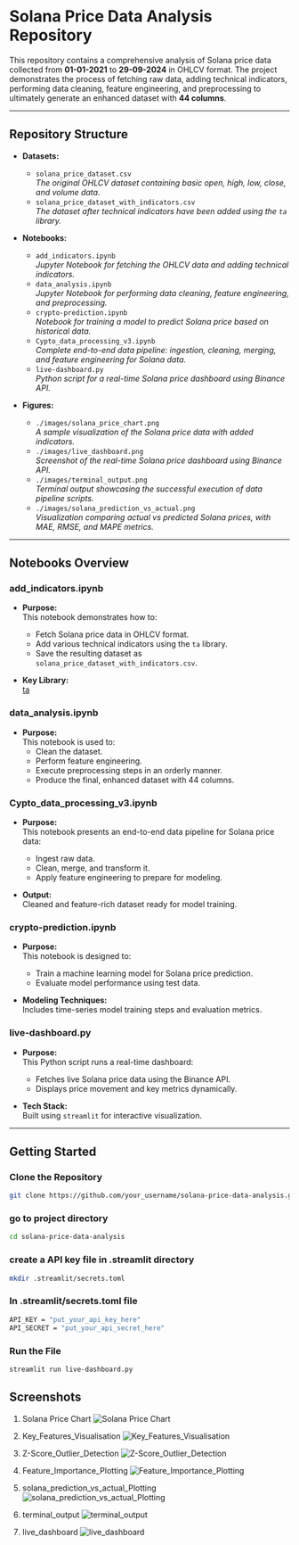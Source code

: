 
# Solana Price Data Analysis Repository

This repository contains a comprehensive analysis of Solana price data collected from **01-01-2021** to **29-09-2024** in OHLCV format. The project demonstrates the process of fetching raw data, adding technical indicators, performing data cleaning, feature engineering, and preprocessing to ultimately generate an enhanced dataset with **44 columns**.

---

## Repository Structure

- **Datasets:**
  - `solana_price_dataset.csv`  
    *The original OHLCV dataset containing basic open, high, low, close, and volume data.*
  - `solana_price_dataset_with_indicators.csv`  
    *The dataset after technical indicators have been added using the `ta` library.*

- **Notebooks:**
  - `add_indicators.ipynb`  
    *Jupyter Notebook for fetching the OHLCV data and adding technical indicators.*
  - `data_analysis.ipynb`  
    *Jupyter Notebook for performing data cleaning, feature engineering, and preprocessing.*
  - `crypto-prediction.ipynb`  
    *Notebook for training a model to predict Solana price based on historical data.*
  - `Cypto_data_processing_v3.ipynb`  
    *Complete end-to-end data pipeline: ingestion, cleaning, merging, and feature engineering for Solana data.*
  - `live-dashboard.py`  
    *Python script for a real-time Solana price dashboard using Binance API.*


- **Figures:**
  - `./images/solana_price_chart.png`  
    *A sample visualization of the Solana price data with added indicators.*
  - `./images/live_dashboard.png`  
    *Screenshot of the real-time Solana price dashboard using Binance API.*
  - `./images/terminal_output.png`  
    *Terminal output showcasing the successful execution of data pipeline scripts.*
  - `./images/solana_prediction_vs_actual.png`  
    *Visualization comparing actual vs predicted Solana prices, with MAE, RMSE, and MAPE metrics.*


---

## Notebooks Overview

### add_indicators.ipynb

- **Purpose:**  
  This notebook demonstrates how to:
  - Fetch Solana price data in OHLCV format.
  - Add various technical indicators using the `ta` library.
  - Save the resulting dataset as `solana_price_dataset_with_indicators.csv`.

- **Key Library:**  
  [ta](https://github.com/bukosabino/ta)

### data_analysis.ipynb

- **Purpose:**  
  This notebook is used to:
  - Clean the dataset.
  - Perform feature engineering.
  - Execute preprocessing steps in an orderly manner.
  - Produce the final, enhanced dataset with 44 columns.

### Cypto_data_processing_v3.ipynb

- **Purpose:**  
  This notebook presents an end-to-end data pipeline for Solana price data:
  - Ingest raw data.
  - Clean, merge, and transform it.
  - Apply feature engineering to prepare for modeling.

- **Output:**  
  Cleaned and feature-rich dataset ready for model training.

### crypto-prediction.ipynb

- **Purpose:**  
  This notebook is designed to:
  - Train a machine learning model for Solana price prediction.
  - Evaluate model performance using test data.

- **Modeling Techniques:**  
  Includes time-series model training steps and evaluation metrics.

### live-dashboard.py

- **Purpose:**  
  This Python script runs a real-time dashboard:
  - Fetches live Solana price data using the Binance API.
  - Displays price movement and key metrics dynamically.

- **Tech Stack:**  
  Built using `streamlit` for interactive visualization.

---

## Getting Started

### Clone the Repository

```bash
git clone https://github.com/your_username/solana-price-data-analysis.git
```
### go to project directory
```bash
cd solana-price-data-analysis
```
### create a API key file in .streamlit directory

```bash
mkdir .streamlit/secrets.toml
```
### In .streamlit/secrets.toml file 

```bash
API_KEY = "put_your_api_key_here"
API_SECRET = "put_your_api_secret_here"
```
### Run the File

```bash
streamlit run live-dashboard.py
```
## Screenshots

1. Solana Price Chart
   ![Solana Price Chart](./images/Solana_Price_Chart.png)

2. Key_Features_Visualisation
   ![Key_Features_Visualisation](./images/Key_Features_Visualisation.png)

3. Z-Score_Outlier_Detection
   ![Z-Score_Outlier_Detection](./images/Z-Score_Outlier_Detection.png)
   
4. Feature_Importance_Plotting
   ![Feature_Importance_Plotting](./images/Feature_Importance_Plotting.png)

5. solana_prediction_vs_actual_Plotting
   ![solana_prediction_vs_actual_Plotting](./images/solana_prediction_vs_actual.png)

6. terminal_output
   ![terminal_output](./images/terminal_output.png)

7. live_dashboard
   ![live_dashboard](./images/live_dashboard.png)





